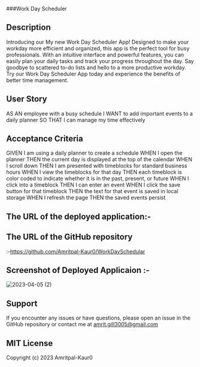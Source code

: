 ###Work Day Scheduler

## Description
Introducing our My new Work Day Scheduler App! Designed to make your workday more efficient and organized, this app is the perfect tool for busy professionals. With an intuitive interface and powerful features, you can easily plan your daily tasks and track your progress throughout the day. Say goodbye to scattered to-do lists and hello to a more productive workday. Try our Work Day Scheduler App today and experience the benefits of better time management.

## User Story

AS AN employee with a busy schedule
I WANT to add important events to a daily planner
SO THAT I can manage my time effectively


## Acceptance Criteria


GIVEN I am using a daily planner to create a schedule
WHEN I open the planner
THEN the current day is displayed at the top of the calendar
WHEN I scroll down
THEN I am presented with timeblocks for standard business hours
WHEN I view the timeblocks for that day
THEN each timeblock is color coded to indicate whether it is in the past, present, or future
WHEN I click into a timeblock
THEN I can enter an event
WHEN I click the save button for that timeblock
THEN the text for that event is saved in local storage
WHEN I refresh the page
THEN the saved events persist




## The URL of the deployed application:-

## The URL of the GitHub repository
:-https://github.com/Amritpal-Kaur0/WorkDaySchedular

## Screenshot of Deployed Applicaion :-

![2023-04-05 (2)](https://user-images.githubusercontent.com/128442182/230059202-052e5ef2-2bfe-4e8c-89f7-e60acc95f6da.png)


## Support
If you encounter any issues or have questions, please open an issue in the GitHub repository or contact me at amrit.gill3005@gmail.com


## MIT License
Copyright (c) 2023 Amritpal-Kaur0

